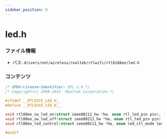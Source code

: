 ```yaml
---
sidebar_position: 9
---
```

# led.h

### ファイル情報

- パス: `drivers/net/wireless/realtek/rtlwifi/rtl8188ee/led.h`

### コンテンツ

```h
/* SPDX-License-Identifier: GPL-2.0 */
/* Copyright(c) 2009-2013  Realtek Corporation.*/

#ifndef __RTL92CE_LED_H__
#define __RTL92CE_LED_H__

void rtl88ee_sw_led_on(struct ieee80211_hw *hw, enum rtl_led_pin pin);
void rtl88ee_sw_led_off(struct ieee80211_hw *hw, enum rtl_led_pin pin);
void rtl88ee_led_control(struct ieee80211_hw *hw, enum led_ctl_mode ledaction);

#endif

```
